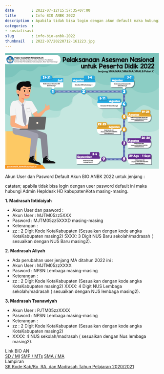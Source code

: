 ```yaml
---
date        : 2022-07-12T15:57:35+07:00
title       : Info BIO ANBK 2022
description : Apabila tidak bisa login dengan akun default maka hubungi Admin Hepldesk HD Kabupaten/Kota masing-masing.
categories  :
- sosialisasi
slug        : info-bio-anbk-2022
thumbnail   : 2022-07/20220712-161223.jpg
---
```


<img src="/assets/2022-07/20220712-161223.png" class="img-fluid mb-3 mb-xl-4" />

Akun User dan Pasword Default Akun BIO ANBK 2022 untuk jenjang :

catatan; apabila tidak bisa login dengan user pasword default ini maka hubungi Admin Hepldesk HD kabupatenKota masing-masing.

**1. Madrasah Ibtidaiyah**
   - Akun User dan paaword :
   - Akun User : MJTM05zz5XXX
   - Pasword   : MJTM05zz5XXXD masing-masing
   - Keterangan :
   - zz  : 2 Digit Kode KotaKabupaten (Sesuaikan dengan kode angka KotaKabupaten masing2)
   5XXX: 3 Digit NUS Baru sekolah/madrasah ( sesuaikan dengan NUS Baru masing2).

**2. Madrasah Aliyah**
   - Ada perubahan user jenjang MA ditahun 2022 ini :
   - Akun User : MJTM05zzXXXX
   - Pasword   : NPSN Lembaga masing-masing
   - Keterangan : 
   - zz  : 2 Digit Kode KotaKabupaten (Sesuaikan dengan kode angka KotaKabupaten masing2)
   XXXX: 4 Digit NUS Lembaga sekolah/madrasah ( sesuaikan dengan NUS lembaga masing2).

**3. Madrasah Tsanawiyah**
   - Akun User : PJTM05zzXXXX
   - Pasword   : NPSN Lembaga masing-masing
   - Keterangan :
   - zz  : 2 Digit Kode KotaKabupaten (Sesuaikan dengan kode angka KotaKabupaten masing2)
   - XXXX: 4 NUS sekolah/madrasah ( sesuaikan dengan Nus lembaga masing2).

<div class="card mt-5 mb-3">
   <div class="card-header">Link BIO AN</div>
   <div class="list-group list-group-flush">
      <a href="https://bioansd.kemdikbud.go.id/akm2022/" class="list-group-item list-group-item-action" target="_blank">SD / MI</a>
      <a href="https://bioansmp.kemdikbud.go.id/" class="list-group-item list-group-item-action" target="_blank">SMP / MTs</a>
      <a href="https://bioansma.kemdikbud.go.id" class="list-group-item list-group-item-action" target="_blank">SMA / MA</a>
   </div>
</div>

<div class="card mb-5">
   <div class="card-header">Lampiran</div>
   <div class="list-group list-group-flush">
      <a href="https://www.dropbox.com/s/cd04od4o3bvobm9/sk-kode-babko-ra-dan-madrasah.pdf?dl=1" class="list-group-item list-group-item-action" target="_blank">SK Kode Kab/Ko, RA, dan Madrasah Tahun Pelajaran 2020/2021</a>
   </div>
</div>
